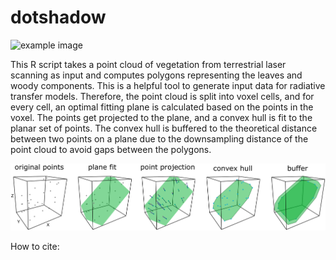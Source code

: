 # dotshadow

![example image](./images/front_render_detail.png)

This R script takes a point cloud of vegetation from terrestrial laser scanning as input and computes polygons representing the leaves and woody components. This is a helpful tool to generate input data for radiative transfer models. Therefore, the point cloud is split into voxel cells, and for every cell, an optimal fitting plane is calculated based on the points in the voxel. The points get projected to the plane, and a convex hull is fit to the planar set of points. The convex hull is buffered to the theoretical distance between two points on a plane due to the downsampling distance of the point cloud to avoid gaps between the polygons.

![workflow](./images/algorithm_illustration.png)

How to cite:
